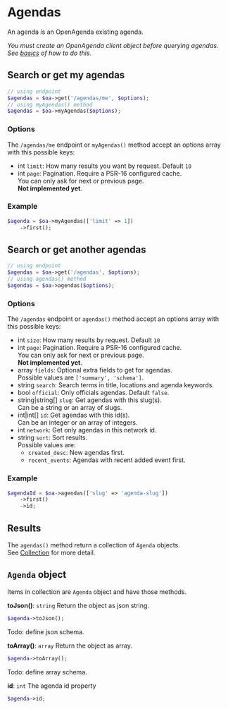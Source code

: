 # Agendas

An agenda is an OpenAgenda existing agenda.

_You must create an OpenAgenda client object before querying agendas._  
_See [basics](basics.md) of how to do this._

## Search or get my agendas

```php
// using endpoint
$agendas = $oa->get('/agendas/me', $options);
// using myAgendas() method
$agendas = $oa->myAgendas($options);
```

### Options

The `/agendas/me` endpoint or `myAgendas()` method accept an options array with this possible keys:

* int `limit`: How many results you want by request. Default `10`
* int `page`: Pagination. Require a PSR-16 configured cache.  
  You can only ask for next or previous page.  
  **Not implemented yet**.

### Example

```php
$agenda = $oa->myAgendas(['limit' => 1])
    ->first();
```

## Search or get another agendas

```php
// using endpoint
$agendas = $oa->get('/agendas', $options);
// using agendas() method
$agendas = $oa->agendas($options);
```

### Options

The `/agendas` endpoint or `agendas()` method accept an options array with this possible keys:

* int `size`: How many results by request. Default `10`
* int `page`: Pagination. Require a PSR-16 configured cache.  
You can only ask for next or previous page.  
**Not implemented yet**.
* array `fields`: Optional extra fields to get for agendas.  
Possible values are `['summary', 'schema']`.
* string `search`: Search terms in title, locations and agenda keywords.
* bool `official`: Only officials agendas. Default `false`.
* string|string[] `slug`: Get agendas with this slug(s).  
Can be a string or an array of slugs.
* int|int[] `id`: Get agendas with this id(s).  
Can be an integer or an array of integers.
* int `network`: Get only agendas in this network id.
* string `sort`: Sort results.  
Possible values are:
  * `created_desc`: New agendas first.
  * `recent_events`: Agendas with recent added event first.

### Example

```php
$agendaId = $oa->agendas(['slug' => 'agenda-slug'])
    ->first()
    ->id;
```

## Results

The `agendas()` method return a collection of `Agenda` objects.  
See [Collection](collections.md) for more detail.

## `Agenda` object
Items in collection are `Agenda` object and have those methods.

**toJson()**: `string`
Return the object as json string.
```php
$agenda->toJson();
```
Todo: define json schema.

**toArray()**: `array`
Return the object as array.
```php
$agenda->toArray();
```
Todo: define array schema.

**id**: `int`
The agenda id property
```php
$agenda->id;
```
